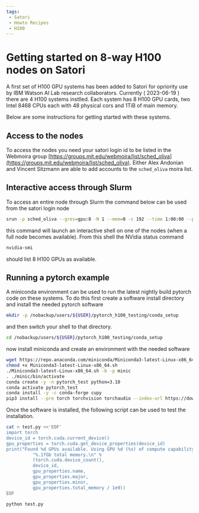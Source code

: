 ```yaml
---
tags:
 - Satori
 - Howto Recipes
 - H100
---
```

# Getting started on 8-way H100 nodes on Satori

A first set of H100 GPU systems has been added to Satori for opriority use by IBM Watson AI Lab research collaborators.
Currently ( 2023-06-19 ) there are 4 H100 systems instlled. Each system has 8 H100 GPU cards, two Intel 8468 CPUs each with
48 physical cors and 1TiB of main memory.

Below are some instructions for getting started with these systems. 


## Access to the nodes

To access the nodes you need your satori login id to be listed in the Webmoira group [https://groups.mit.edu/webmoira/list/sched_oliva](https://groups.mit.edu/webmoira/list/sched_oliva). Either Alex Andonian and Vincent Sitzmann are able to add accounts to the `sched_oliva` moira list.

## Interactive access through Slurm

To access an entire node through Slurm the command below can be used from the satori login node

```bash
srun -p sched_oliva --gres=gpu:8 -N 1 --mem=0 -c 192 --time 1:00:00 --pty /bin/bash
```

this command will launch an interactive shell on one of the nodes (when a full node becomes available). 
From this shell the NVidia status command 
```bash
nvidia-smi
```
should list 8 H100 GPUs as available.

## Running a pytorch example

A miniconda environment can be used to run the latest nightly build pytorch code on these systems. To do this first create
a software install directory and install the needed pytorch software

```bash
mkdir -p /nobackup/users/${USER}/pytorch_h100_testing/conda_setup
```

and then switch your shell to that directory.
```bash
cd /nobackup/users/${USER}/pytorch_h100_testing/conda_setup
```

now install miniconda and create an environment with the needed software
```bash
wget https://repo.anaconda.com/miniconda/Miniconda3-latest-Linux-x86_64.sh 
chmod +x Miniconda3-latest-Linux-x86_64.sh
./Miniconda3-latest-Linux-x86_64.sh -b -p minic
. ./minic/bin/activate 
conda create -y -n pytorch_test python=3.10
conda activate pytorch_test                          
conda install -y -c conda-forge cupy
pip3 install --pre torch torchvision torchaudio --index-url https://download.pytorch.org/whl/nightly/cu121
```

Once the software is installed, the following script can be used to test the installation.
```bash
cat > test.py <<'EOF'
import torch
device_id = torch.cuda.current_device()
gpu_properties = torch.cuda.get_device_properties(device_id)
print("Found %d GPUs available. Using GPU %d (%s) of compute capability %d.%d with "
          "%.1fGb total memory.\n" % 
          (torch.cuda.device_count(),
          device_id,
          gpu_properties.name,
          gpu_properties.major,
          gpu_properties.minor,
          gpu_properties.total_memory / 1e9))
EOF

python test.py
```


